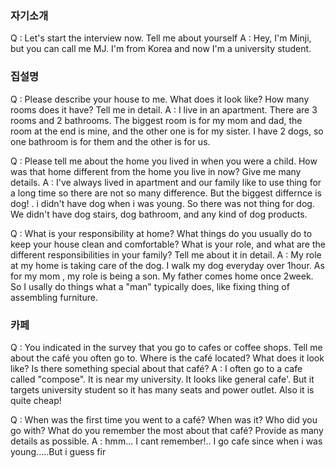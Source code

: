 
### 자기소개
Q : Let's start the interview now. Tell me about yourself
A : Hey, I'm Minji, but you can call me MJ. I'm from Korea and now I'm a university student.

### 집설명
Q : Please describe your house to me. What does it look like? How many rooms does it have? Tell me in detail.
A : I live in an apartment. There are 3 rooms and 2 bathrooms. The biggest room is for my mom and dad, the room at the end is mine, and the other one is for my sister. I have 2 dogs, so one bathroom is for them and the other is for us.

Q : Please tell me about the home you lived in when you were a child. How was that home different from the home you live in now? Give me many details.
A : I've always lived in apartment and our family like to use thing for a long time so there are not so many difference. But the biggest differnce is dog! . i didn't have dog when i was young. So there was not thing for dog. We didn't have dog stairs, dog bathroom, and any kind of dog products.

Q : What is your responsibility at home? What things do you usually do to keep your house clean and comfortable? What is your role, and what are the different responsibilities in your family? Tell me about it in detail.
A : My role at my home is taking care of the dog. I walk my dog everyday over 1hour. As for my mom , my role is being a son. My father comes home once 2week. So I usally do things what a "man" typically does, like fixing thing of assembling furniture.

### 카페
Q : You indicated in the survey that you go to cafes or coffee shops. Tell me about the café you often go to. Where is the café located? What does it look like? Is there something special about that café?
A : I often go to a cafe called "compose". It is near my university. It looks like general cafe'. But it targets university student so it has many seats and power outlet. Also it is  quite cheap!

Q : When was the first time you went to a café? When was it? Who did you go with? What do you remember the most about that café? Provide as many details as possible.
A : hmm... I cant remember!.. I go cafe since when i was young.....But i guess fir